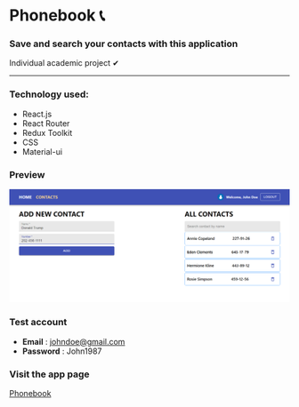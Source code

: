 # Phonebook 📞

### Save and search your contacts with this application

Individual academic project ✔

---

### Technology used:

- React.js
- React Router
- Redux Toolkit
- CSS
- Material-ui

### Preview

![](./src/images/demo.png)

### Test account

- **Email** : johndoe@gmail.com
- **Password** : John1987

### Visit the app page

[Phonebook](https://ik-phonebook-app.netlify.app/)
